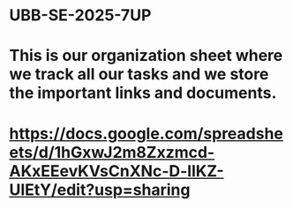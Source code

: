 # UBB-SE-2025-7UP

# This is our organization sheet where we track all our tasks and we store the important links and documents.
# https://docs.google.com/spreadsheets/d/1hGxwJ2m8Zxzmcd-AKxEEevKVsCnXNc-D-llKZ-UIEtY/edit?usp=sharing
